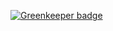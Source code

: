 
[![Greenkeeper badge](https://badges.greenkeeper.io/santoshyadav198613/EmpManagementAPI.svg)](https://greenkeeper.io/)
